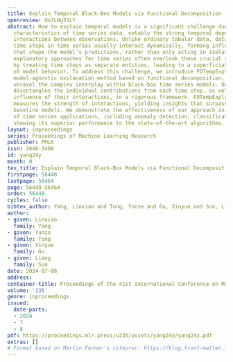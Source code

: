 ```yaml
---
title: Explain Temporal Black-Box Models via Functional Decomposition
openreview: Uo3LNg5SLY
abstract: How to explain temporal models is a significant challenge due to the inherent
  characteristics of time series data, notably the strong temporal dependencies and
  interactions between observations. Unlike ordinary tabular data, data at different
  time steps in time series usually interact dynamically, forming influential patterns
  that shape the model’s predictions, rather than only acting in isolation. Existing
  explanatory approaches for time series often overlook these crucial temporal interactions
  by treating time steps as separate entities, leading to a superficial understanding
  of model behavior. To address this challenge, we introduce FDTempExplainer, an innovative
  model-agnostic explanation method based on functional decomposition, tailored to
  unravel the complex interplay within black-box time series models. Our approach
  disentangles the individual contributions from each time step, as well as the aggregated
  influence of their interactions, in a rigorous framework. FDTempExplainer accurately
  measures the strength of interactions, yielding insights that surpass those from
  baseline models. We demonstrate the effectiveness of our approach in a wide range
  of time series applications, including anomaly detection, classification, and forecasting,
  showing its superior performance to the state-of-the-art algorithms.
layout: inproceedings
series: Proceedings of Machine Learning Research
publisher: PMLR
issn: 2640-3498
id: yang24y
month: 0
tex_title: Explain Temporal Black-Box Models via Functional Decomposition
firstpage: 56448
lastpage: 56464
page: 56448-56464
order: 56448
cycles: false
bibtex_author: Yang, Linxiao and Tong, Yunze and Gu, Xinyue and Sun, Liang
author:
- given: Linxiao
  family: Yang
- given: Yunze
  family: Tong
- given: Xinyue
  family: Gu
- given: Liang
  family: Sun
date: 2024-07-08
address:
container-title: Proceedings of the 41st International Conference on Machine Learning
volume: '235'
genre: inproceedings
issued:
  date-parts:
  - 2024
  - 7
  - 8
pdf: https://proceedings.mlr.press/v235/assets/yang24y/yang24y.pdf
extras: []
# Format based on Martin Fenner's citeproc: https://blog.front-matter.io/posts/citeproc-yaml-for-bibliographies/
---
```

